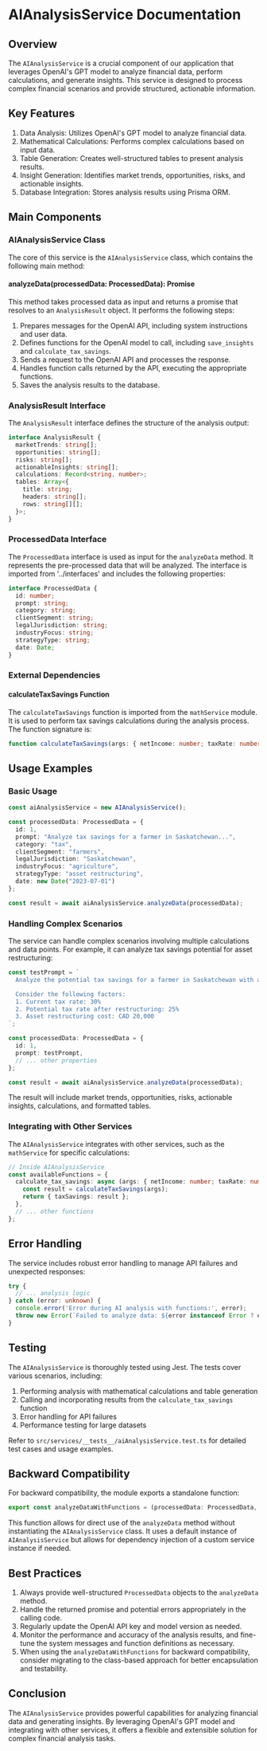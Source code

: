 # AIAnalysisService Documentation

## Overview

The `AIAnalysisService` is a crucial component of our application that leverages OpenAI's GPT model to analyze financial data, perform calculations, and generate insights. This service is designed to process complex financial scenarios and provide structured, actionable information.

## Key Features

1. Data Analysis: Utilizes OpenAI's GPT model to analyze financial data.
2. Mathematical Calculations: Performs complex calculations based on input data.
3. Table Generation: Creates well-structured tables to present analysis results.
4. Insight Generation: Identifies market trends, opportunities, risks, and actionable insights.
5. Database Integration: Stores analysis results using Prisma ORM.

## Main Components

### AIAnalysisService Class

The core of this service is the `AIAnalysisService` class, which contains the following main method:

#### analyzeData(processedData: ProcessedData): Promise<AnalysisResult>

This method takes processed data as input and returns a promise that resolves to an `AnalysisResult` object. It performs the following steps:

1. Prepares messages for the OpenAI API, including system instructions and user data.
2. Defines functions for the OpenAI model to call, including `save_insights` and `calculate_tax_savings`.
3. Sends a request to the OpenAI API and processes the response.
4. Handles function calls returned by the API, executing the appropriate functions.
5. Saves the analysis results to the database.

### AnalysisResult Interface

The `AnalysisResult` interface defines the structure of the analysis output:

```typescript
interface AnalysisResult {
  marketTrends: string[];
  opportunities: string[];
  risks: string[];
  actionableInsights: string[];
  calculations: Record<string, number>;
  tables: Array<{
    title: string;
    headers: string[];
    rows: string[][];
  }>;
}
```

### ProcessedData Interface

The `ProcessedData` interface is used as input for the `analyzeData` method. It represents the pre-processed data that will be analyzed. The interface is imported from '../interfaces' and includes the following properties:

```typescript
interface ProcessedData {
  id: number;
  prompt: string;
  category: string;
  clientSegment: string;
  legalJurisdiction: string;
  industryFocus: string;
  strategyType: string;
  date: Date;
}
```

### External Dependencies

#### calculateTaxSavings Function

The `calculateTaxSavings` function is imported from the `mathService` module. It is used to perform tax savings calculations during the analysis process. The function signature is:

```typescript
function calculateTaxSavings(args: { netIncome: number; taxRate: number }): number
```

## Usage Examples

### Basic Usage

```typescript
const aiAnalysisService = new AIAnalysisService();

const processedData: ProcessedData = {
  id: 1,
  prompt: "Analyze tax savings for a farmer in Saskatchewan...",
  category: "tax",
  clientSegment: "farmers",
  legalJurisdiction: "Saskatchewan",
  industryFocus: "agriculture",
  strategyType: "asset restructuring",
  date: new Date("2023-07-01")
};

const result = await aiAnalysisService.analyzeData(processedData);
```

### Handling Complex Scenarios

The service can handle complex scenarios involving multiple calculations and data points. For example, it can analyze tax savings potential for asset restructuring:

```typescript
const testPrompt = `
  Analyze the potential tax savings for a farmer in Saskatchewan with a net income of CAD 500,000 by restructuring assets under the Saskatchewan Farm Security Act as of 2023-07-01.

  Consider the following factors:
  1. Current tax rate: 30%
  2. Potential tax rate after restructuring: 25%
  3. Asset restructuring cost: CAD 20,000
`;

const processedData: ProcessedData = {
  id: 1,
  prompt: testPrompt,
  // ... other properties
};

const result = await aiAnalysisService.analyzeData(processedData);
```

The result will include market trends, opportunities, risks, actionable insights, calculations, and formatted tables.

### Integrating with Other Services

The `AIAnalysisService` integrates with other services, such as the `mathService` for specific calculations:

```typescript
// Inside AIAnalysisService
const availableFunctions = {
  calculate_tax_savings: async (args: { netIncome: number; taxRate: number }) => {
    const result = calculateTaxSavings(args);
    return { taxSavings: result };
  },
  // ... other functions
};
```

## Error Handling

The service includes robust error handling to manage API failures and unexpected responses:

```typescript
try {
  // ... analysis logic
} catch (error: unknown) {
  console.error('Error during AI analysis with functions:', error);
  throw new Error(`Failed to analyze data: ${error instanceof Error ? error.message : 'Unknown error'}`);
}
```

## Testing

The `AIAnalysisService` is thoroughly tested using Jest. The tests cover various scenarios, including:

1. Performing analysis with mathematical calculations and table generation
2. Calling and incorporating results from the `calculate_tax_savings` function
3. Error handling for API failures
4. Performance testing for large datasets

Refer to `src/services/__tests__/aiAnalysisService.test.ts` for detailed test cases and usage examples.

## Backward Compatibility

For backward compatibility, the module exports a standalone function:

```typescript
export const analyzeDataWithFunctions = (processedData: ProcessedData, service = aiAnalysisService) => service.analyzeData(processedData);
```

This function allows for direct use of the `analyzeData` method without instantiating the `AIAnalysisService` class. It uses a default instance of `AIAnalysisService` but allows for dependency injection of a custom service instance if needed.

## Best Practices

1. Always provide well-structured `ProcessedData` objects to the `analyzeData` method.
2. Handle the returned promise and potential errors appropriately in the calling code.
3. Regularly update the OpenAI API key and model version as needed.
4. Monitor the performance and accuracy of the analysis results, and fine-tune the system messages and function definitions as necessary.
5. When using the `analyzeDataWithFunctions` for backward compatibility, consider migrating to the class-based approach for better encapsulation and testability.

## Conclusion

The `AIAnalysisService` provides powerful capabilities for analyzing financial data and generating insights. By leveraging OpenAI's GPT model and integrating with other services, it offers a flexible and extensible solution for complex financial analysis tasks.
